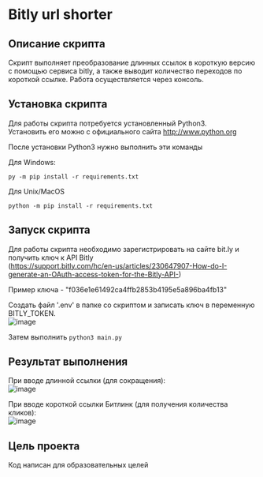 # Bitly url shorter

## Описание скрипта

Скрипт выполняет преобразование длинных ссылок в короткую версию с помощью сервиса bitly, а также выводит количество переходов по короткой ссылке. Работа осуществляется через консоль.

## Установка скрипта
Для работы скрипта потребуется установленный Python3.<br>
Установить его можно с официального сайта http://www.python.org

После установки Python3 нужно выполнить эти команды

Для Windows:

```py -m pip install -r requirements.txt```

Для Unix/MacOS

```python -m pip install -r requirements.txt```

## Запуск скрипта

Для работы скрипта необходимо зарегистрировать на сайте bit.ly и получить ключ к API Bitly<br> (https://support.bitly.com/hc/en-us/articles/230647907-How-do-I-generate-an-OAuth-access-token-for-the-Bitly-API-)

Пример ключа - "f036e1e61492ca4ffb2853b4195e5a896ba4fb13"

Создать файл '.env' в папке со скриптом и записать ключ в переменную BITLY_TOKEN.<br>
![image](https://user-images.githubusercontent.com/88648536/235207354-61b73c11-19d8-44b8-87a3-01cb753897bc.png)



Затем выполнить ```python3 main.py```

## Результат выполнения
При вводе длинной ссылки (для сокращения):<br>
![image](https://user-images.githubusercontent.com/88648536/235088292-aff89fab-8900-4991-90af-264f170b8f3c.png)

При вводе короткой ссылки Битлинк (для получения количества кликов):<br>
![image](https://user-images.githubusercontent.com/88648536/235088415-ed4d9c13-ded3-4c39-a417-5620aa86c3f2.png)


## Цель проекта

Код написан для образовательных целей
